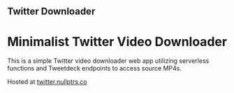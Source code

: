 ## Twitter Downloader

# Minimalist Twitter Video Downloader

This is a simple Twitter video downloader web app utilizing serverless functions and Tweetdeck endpoints to access source MP4s.

Hosted at [twitter.nullptrs.co](https://twitter.nullptrs.co)